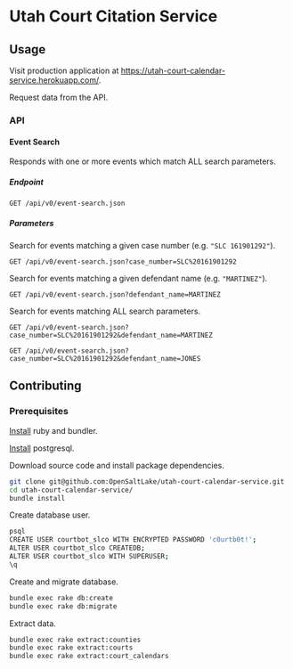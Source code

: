 # Utah Court Citation Service

## Usage

Visit production application at https://utah-court-calendar-service.herokuapp.com/.

Request data from the API.

### API

#### Event Search

Responds with one or more events which match ALL search parameters.

##### Endpoint

`GET /api/v0/event-search.json`

##### Parameters

Search for events matching a given case number (e.g. `"SLC 161901292"`).

`GET /api/v0/event-search.json?case_number=SLC%20161901292`

Search for events matching a given defendant name (e.g. `"MARTINEZ"`).

`GET /api/v0/event-search.json?defendant_name=MARTINEZ`

Search for events matching ALL search parameters.

`GET /api/v0/event-search.json?case_number=SLC%20161901292&defendant_name=MARTINEZ`

`GET /api/v0/event-search.json?case_number=SLC%20161901292&defendant_name=JONES`

## Contributing

### Prerequisites

[Install](http://data-creative.info/process-documentation/2015/07/18/how-to-set-up-a-mac-development-environment.html#ruby) ruby and bundler.

[Install](http://data-creative.info/process-documentation/2015/07/18/how-to-set-up-a-mac-development-environment.html#postgresql) postgresql.

Download source code and install package dependencies.

```` sh
git clone git@github.com:OpenSaltLake/utah-court-calendar-service.git
cd utah-court-calendar-service/
bundle install
````

Create database user.

```` sh
psql
CREATE USER courtbot_slco WITH ENCRYPTED PASSWORD 'c0urtb0t!';
ALTER USER courtbot_slco CREATEDB;
ALTER USER courtbot_slco WITH SUPERUSER;
\q
````

Create and migrate database.

```` sh
bundle exec rake db:create
bundle exec rake db:migrate
````

Extract data.

```` sh
bundle exec rake extract:counties
bundle exec rake extract:courts
bundle exec rake extract:court_calendars
````
